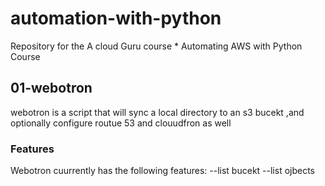 # automation-with-python
Repository for the A cloud Guru course * Automating AWS with Python Course
## 01-webotron


webotron is a script that will sync a local directory to an s3 bucekt ,and optionally configure routue 53 and clouudfron as well

### Features
Webotron cuurrently has the following features:
--list bucekt
--list ojbects